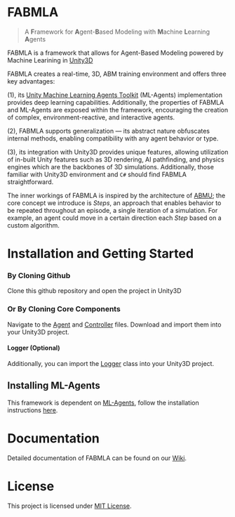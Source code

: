 # FABMLA
> A **F**ramework for **A**gent-**B**ased Modeling with **M**achine **L**earning **A**gents

FABMLA is a framework that allows for Agent-Based Modeling powered by Machine Learining in [Unity3D](https://unity.com/)

FABMLA creates a real-time, 3D, ABM training environment and offers three key advantages: 

(1), its [Unity Machine Learning Agents Toolkit](https://github.com/Unity-Technologies/ml-agents) (ML-Agents) implementation provides deep learning capabilities. Additionally, the properties of FABMLA and ML-Agents are exposed within the framework, encouraging the creation of complex, environment-reactive, and interactive agents. 

(2), FABMLA supports generalization — its abstract nature obfuscates internal methods, enabling compatibility with any agent behavior or type. 

(3), its integration with Unity3D provides unique features, allowing utilization of in-built Unity features such as 3D rendering, AI pathfinding, and physics engines which are the backbones of 3D simulations. Additionally, those familiar with Unity3D environment and `C#` should find FABMLA straightforward.

The inner workings of FABMLA is inspired by the architecture of [ABMU](https://github.com/cheliotk/unity_abm_framework); the core concept we introduce is _Steps_, an approach that enables behavior to be repeated throughout an episode, a single iteration of a simulation. For example, an agent could move in a certain direction each _Step_ based on a custom algorithm. 

# Installation and Getting Started
### By Cloning Github
Clone this github repository and open the project in Unity3D
### Or By Cloning Core Components
Navigate to the [Agent](https://github.com/ArvickC/FABMLA/blob/main/Assets/ABMAgent.cs) and [Controller](https://github.com/ArvickC/FABMLA/blob/main/Assets/ABMController.cs) files. Download and import them into your Unity3D project.
#### Logger (Optional)
Additionally, you can import the [Logger](https://github.com/ArvickC/FABMLA/blob/main/Assets/ABMLogger.cs) class into your Unity3D project.
## Installing ML-Agents
This framework is dependent on [ML-Agents](https://github.com/Unity-Technologies/ml-agent), follow the installation instructions [here](https://github.com/Unity-Technologies/ml-agents/blob/latest_release/docs/Installation.md).

# Documentation
Detailed documentation of FABMLA can be found on our [Wiki](https://github.com/ArvickC/FABMLA/wiki).

# License
This project is licensed under [MIT License](https://github.com/ArvickC/FABMLA/blob/main/LICENSE).

